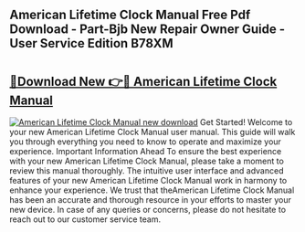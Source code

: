 ## American Lifetime Clock Manual Free Pdf Download - Part-Bjb New Repair Owner Guide - User Service Edition B78XM

# <h2><a href="http://bc16149.oget.top/?id=American+Lifetime+Clock+Manual">🔗Download New 👉🔴 American Lifetime Clock Manual</a></h2>

[![American Lifetime Clock Manual new download](https://i.imgur.com/5g1atiW.png)](http://bc16149.oget.top/?id=American+Lifetime+Clock+Manual)
Get Started! Welcome to your new American Lifetime Clock Manual user manual. This guide will walk you through everything you need to know to operate and maximize your experience. Important Information Ahead To ensure the best experience with your new American Lifetime Clock Manual, please take a moment to review this manual thoroughly. The intuitive user interface and advanced features of your new American Lifetime Clock Manual work in harmony to enhance your experience. We trust that theAmerican Lifetime Clock Manual has been an accurate and thorough resource in your efforts to master your new device. In case of any queries or concerns, please do not hesitate to reach out to our customer service team.
